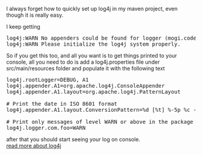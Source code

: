 I always forget how to quickly set up log4j in my maven project, even though it is really easy.  

I keep getting  

<pre>log4j:WARN No appenders could be found for logger (mogi.code.reflection.Utils).  
log4j:WARN Please initialize the log4j system properly.  
</pre>

So if you get this too, and all you want is to get things printed to your console, all you need to do is add a log4j.properties file under src/main/resources folder and populate it with the following text  

<pre>log4j.rootLogger=DEBUG, A1  
log4j.appender.A1=org.apache.log4j.ConsoleAppender  
log4j.appender.A1.layout=org.apache.log4j.PatternLayout  

# Print the date in ISO 8601 format  
log4j.appender.A1.layout.ConversionPattern=%d [%t] %-5p %c - %m%n  

# Print only messages of level WARN or above in the package com.foo.  
log4j.logger.com.foo=WARN  
</pre>

after that you should start seeing your log on console.  
[read more about log4j](http://logging.apache.org/log4j/1.2/manual.html)